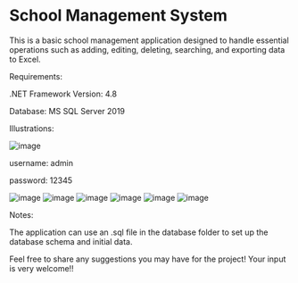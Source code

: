 # School Management System

This is a basic school management application designed to handle essential operations such as adding, editing, deleting, searching, and exporting data to Excel.

Requirements:

.NET Framework Version: 4.8

Database: MS SQL Server 2019

Illustrations:

![image](https://github.com/user-attachments/assets/b5725482-f553-497f-8664-5e71d15809d1)

username: admin

password: 12345

![image](https://github.com/user-attachments/assets/012b9a7b-b2e5-4513-b1bc-4ff5060f3d8f)
![image](https://github.com/user-attachments/assets/5ecd344a-84a7-4191-81ac-6722282a1aef)
![image](https://github.com/user-attachments/assets/b775c304-e551-48d9-9b9f-7c4601aa650f)
![image](https://github.com/user-attachments/assets/2304581d-794b-4f6f-883a-ad606dc1375a)
![image](https://github.com/user-attachments/assets/dbf166a3-f2b1-4800-b53d-82dd0397f104)
![image](https://github.com/user-attachments/assets/8ffb6cc3-2354-4245-8544-9884d570c3cd)

Notes:

The application can use an .sql file in the database folder to set up the database schema and initial data.

Feel free to share any suggestions you may have for the project! Your input is very welcome!!

